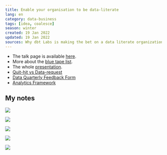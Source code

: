 ```yaml
---
title: Enable your organisation to be data-literate
lang: en
category: data-business
tags: [idea, coalesce]
season: winter
created: 19 Jan 2022
updated: 19 Jan 2022
sources: Why dbt Labs is making the bet on a data literate organization, https://youtu.be/7OYGWM3Bwhw
---
```


- The talk page is available [here](https://www.getdbt.com/coalesce-2021/scaling-knowledge-scaling-bodies-why-dbt-labs-is-making-the-bet-on-a-data-literate-organization/).
- More about the [blue tape list](https://randsinrepose.com/archives/the-blue-tape-list/).
- The whole [presentation](https://docs.google.com/presentation/d/12Mmc9h1Ohec2W1hKQtj4P58UE6PVpQ8UfoE6L9P9h8U/edit#slide=id.g106347f4aca_0_0).
- [Quit-hit vs Data-request](https://slack-files.com/T0VLPD22H-F02QYH6S2JE-b886bf4d75)
- [Data Quarterly Feedback Form](https://slack-files.com/T0VLPD22H-F02RN95BAF2-23814d64d3)
- [Analytics Framework](https://getdbt.slack.com/archives/C02CRKP6Q9F/p1638808024203900)

## My notes
![](__files/dbt-data-team-1.png)

![](__files/dbt-data-team-2.png)

![](__files/dbt-data-team-3.png)

![](__files/dbt-data-team-4.png)

![](__files/dbt-data-team-5.png)